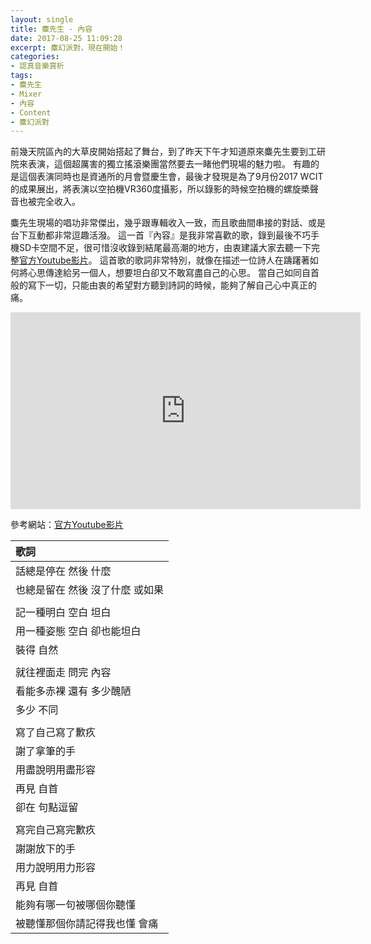 ```yaml
---
layout: single
title: 麋先生 - 內容
date: 2017-08-25 11:09:28
excerpt: 麋幻派對，現在開始！
categories:
- 認真音樂賞析
tags:
- 麋先生
- Mixer
- 內容
- Content
- 麋幻派對
---
```


前幾天院區內的大草皮開始搭起了舞台，到了昨天下午才知道原來麋先生要到工研院來表演，這個超厲害的獨立搖滾樂團當然要去一睹他們現場的魅力啦。
有趣的是這個表演同時也是資通所的月會暨慶生會，最後才發現是為了9月份2017 WCIT的成果展出，將表演以空拍機VR360度攝影，所以錄影的時候空拍機的螺旋槳聲音也被完全收入。

麋先生現場的唱功非常傑出，幾乎跟專輯收入一致，而且歌曲間串接的對話、或是台下互動都非常逗趣活潑。
這一首『內容』是我非常喜歡的歌，錄到最後不巧手機SD卡空間不足，很可惜沒收錄到結尾最高潮的地方，由衷建議大家去聽一下完整[官方Youtube影片](https://www.youtube.com/watch?v=E4HJUiRx5GI)。
這首歌的歌詞非常特別，就像在描述一位詩人在躊躇著如何將心思傳達給另一個人，想要坦白卻又不敢寫盡自己的心思。
當自己如同自首般的寫下一切，只能由衷的希望對方聽到詩詞的時候，能夠了解自己心中真正的痛。

<p style="text-align: center;"><iframe width="560" height="315" src="https://www.youtube.com/embed/etKbk7Oz4vI" frameborder="0" allowfullscreen></iframe></p>

參考網站：[官方Youtube影片](https://www.youtube.com/watch?v=E4HJUiRx5GI)

|歌詞|
|:-|
|話總是停在 然後 什麼|
|也總是留在 然後 沒了什麼 或如果|
||
|記一種明白 空白 坦白|
|用一種姿態 空白 卻也能坦白|
|裝得 自然|
||
|就往裡面走 問完 內容|
|看能多赤裸 還有 多少醜陋|
|多少 不同|
||
|寫了自己寫了歉疚|
|謝了拿筆的手|
|用盡說明用盡形容|
|再見 自首|
|卻在 句點逗留|
||
|寫完自己寫完歉疚|
|謝謝放下的手|
|用力說明用力形容|
|再見 自首|
|能夠有哪一句被哪個你聽懂|
|被聽懂那個你請記得我也懂 會痛|
